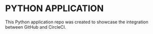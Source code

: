 # PYTHON APPLICATION

This Python application repo was created to showcase the integration between GitHub and CircleCI.
